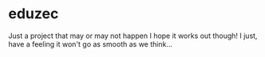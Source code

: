 # eduzec
Just a project that may or may not happen
I hope it works out though!
I just, have a feeling it won't go as smooth as we think...
